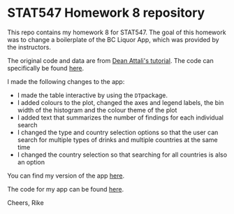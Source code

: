 # STAT547 Homework 8 repository

This repo contains my homework 8 for STAT547. The goal of this homework was to change a boilerplate of the BC Liquor App, which was provided by the instructors.

The original code and data are from [Dean Attali's tutorial](https://deanattali.com/blog/building-shiny-apps-tutorial). The code can specifically be found [here](https://deanattali.com/blog/building-shiny-apps-tutorial/#12-final-shiny-app-code).

I made the following changes to the app:

- I made the table interactive by using the `DT`package.
- I added colours to the plot, changed the axes and legend labels, the bin width of the histogram and the colour theme of the plot
- I added text that summarizes the number of findings for each individual search
- I changed the type and country selection options so that the user can search for multiple types of drinks and multiple countries at the same time
- I changed the country selection so that searching for all countries is also an option

You can find my version of the app [here](https://fjbasedow.shinyapps.io/STAT545-HW08-BCL-app/).

The code for my app can be found [here](https://github.com/STAT545-UBC-students/hw08-fjbasedow/blob/master/bcl/app.R).

Cheers,
Rike
